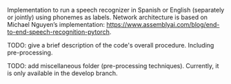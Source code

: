 Implementation to run a speech recognizer in Spanish or English (separately or jointly) using phonemes as labels. Network architecture is based on Michael Nguyen’s implementation: https://www.assemblyai.com/blog/end-to-end-speech-recognition-pytorch.

TODO: give a brief description of the code's overall procedure. Including pre-processing.

TODO: add miscellaneous folder (pre-processing techniques). Currently, it is only available in the develop branch.

